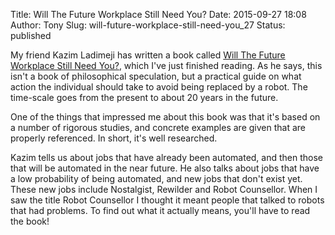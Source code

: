 Title: Will The Future Workplace Still Need You?
Date: 2015-09-27 18:08
Author: Tony
Slug: will-future-workplace-still-need-you_27
Status: published

My friend Kazim Ladimeji has written a book called [Will The Future Workplace Still Need You?](http://www.amazon.co.uk/Will-Future-Workplace-Still-Need-ebook/dp/B0106CUM7C/ref=sr_1_1?s=digital-text&ie=UTF8&qid=1443373773&sr=1-1), which I've just finished reading. As he says, this isn't a book of philosophical speculation, but a practical guide on what action the individual should take to avoid being replaced by a robot. The time-scale goes from the present to about 20 years in the future.  
  
  
One of the things that impressed me about this book was that it's based on a number of rigorous studies, and concrete examples are given that are properly referenced. In short, it's well researched.  
  
  
Kazim tells us about jobs that have already been automated, and then those that will be automated in the near future. He also talks about jobs that have a low probability of being automated, and new jobs that don't exist yet. These new jobs include Nostalgist, Rewilder and Robot Counsellor. When I saw the title Robot Counsellor I thought it meant people that talked to robots that had problems. To find out what it actually means, you'll have to read the book!
